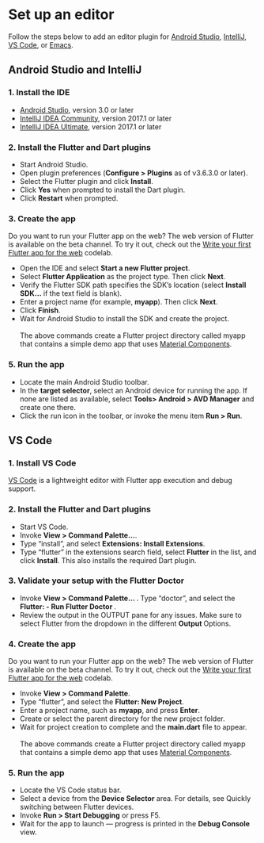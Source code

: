 # Set up an editor
Follow the steps below to add an editor plugin for [Android Studio](https://flutter.dev/docs/get-started/editor?tab=androidstudio), [IntelliJ](https://flutter.dev/docs/get-started/editor?tab=androidstudio), [VS Code](https://flutter.dev/docs/get-started/editor?tab=vscode), or [Emacs](https://flutter.dev/docs/get-started/editor?tab=emacs).

##  Android Studio and IntelliJ

### 1. Install the IDE
- [Android Studio](https://developer.android.com/studio), version 3.0 or later
- [IntelliJ IDEA Community](https://www.jetbrains.com/idea/download/), version 2017.1 or later
- [IntelliJ IDEA Ultimate](https://www.jetbrains.com/idea/download/), version 2017.1 or later

### 2. Install the Flutter and Dart plugins
- Start Android Studio.
- Open plugin preferences (<strong>Configure > Plugins</strong> as of v3.6.3.0 or later).
- Select the Flutter plugin and click <strong>Install</strong>.
- Click <strong>Yes</strong> when prompted to install the Dart plugin.
- Click <strong>Restart</strong> when prompted.

### 3. Create the app
Do you want to run your Flutter app on the web? The web version of Flutter is available on the beta channel. To try it out, check out the [Write your first Flutter app for the web](https://flutter.dev/docs/get-started/web) codelab.
- Open the IDE and select <strong>Start a new Flutter project</strong>.
- Select <strong>Flutter Application</strong> as the project type. Then click <strong>Next</strong>.
- Verify the Flutter SDK path specifies the SDK’s location (select <strong>Install SDK…</strong> if the text field is blank).
- Enter a project name (for example, <strong>myapp</strong>). Then click <strong>Next</strong>.
- Click <strong>Finish</strong>.
- Wait for Android Studio to install the SDK and create the project.<br/><br/>
The above commands create a Flutter project directory called myapp that contains a simple demo app that uses [Material Components](https://material.io/design).

### 5. Run the app
- Locate the main Android Studio toolbar.
- In the <strong>target selector</strong>, select an Android device for running the app. If none are listed as available, select <strong>Tools> Android > AVD Manager</strong> and create one there. 
- Click the run icon in the toolbar, or invoke the menu item <strong>Run > Run</strong>.


## VS Code

### 1. Install VS Code
[VS Code](https://code.visualstudio.com/)  is a lightweight editor with Flutter app execution and debug support.

### 2. Install the Flutter and Dart plugins
- Start VS Code.
- Invoke <strong>View > Command Palette…</strong>.
- Type “install”, and select <strong>Extensions: Install Extensions</strong>.
- Type “flutter” in the extensions search field, select <strong>Flutter</strong> in the list, and click <strong>Install</strong>. This also installs the required Dart plugin.

### 3. Validate your setup with the Flutter Doctor
- Invoke  <strong>View > Command Palette… </strong>.
Type “doctor”, and select the  <strong>Flutter: - Run Flutter Doctor </strong>.
- Review the output in the OUTPUT pane for any issues. Make sure to select Flutter from the dropdown in the different  <strong>Output </strong> Options.

### 4. Create the app
Do you want to run your Flutter app on the web? The web version of Flutter is available on the beta channel. To try it out, check out the [Write your first Flutter app for the web](https://flutter.dev/docs/get-started/web) codelab.
- Invoke <strong>View > Command Palette</strong>.
- Type “flutter”, and select the <strong>Flutter: New Project</strong>.
- Enter a project name, such as <strong>myapp</strong>, and press <strong>Enter</strong>.
- Create or select the parent directory for the new project folder.
- Wait for project creation to complete and the <strong>main.dart</strong> file to appear.<br/><br/>
The above commands create a Flutter project directory called myapp that contains a simple demo app that uses [Material Components](https://material.io/design).

### 5. Run the app
- Locate the VS Code status bar.
- Select a device from the <strong>Device Selector</strong> area. For details, see Quickly switching between Flutter devices.
- Invoke <strong>Run > Start Debugging</strong> or press F5.
- Wait for the app to launch — progress is printed in the <strong>Debug Console</strong> view.